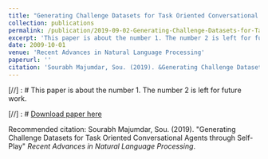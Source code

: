 ```yaml
---
title: "Generating Challenge Datasets for Task Oriented Conversational Agents through Self-Play"
collection: publications
permalink: /publication/2019-09-02-Generating-Challenge-Datasets-for-Task-Oriented-Conversational-Agents-through-Self-Play
excerpt: 'This paper is about the number 1. The number 2 is left for future work.'
date: 2009-10-01
venue: 'Recent Advances in Natural Language Processing'
paperurl: ''
citation: 'Sourabh Majumdar, Sou. (2019). &Generating Challenge Datasets for Task Oriented Conversational Agents through Self-Play.&quot; <i>Recent Advances in Natural Language Processing</i>.'
---
```

[//] : # This paper is about the number 1. The number 2 is left for future work.

[//] : # [Download paper here](http://academicpages.github.io/files/paper1.pdf)

Recommended citation: Sourabh Majumdar, Sou. (2019). "Generating Challenge Datasets for Task Oriented Conversational Agents through Self-Play" <i>Recent Advances in Natural Language Processing</i>.
